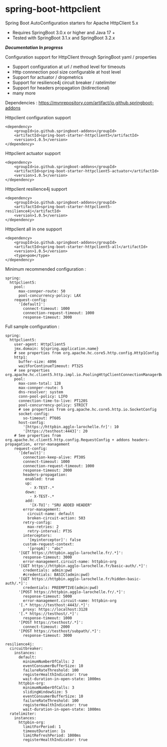 # spring-boot-httpclient
Spring Boot AutoConfiguration starters for Apache HttpClient 5.x

* Requires SpringBoot 3.0.x or higher and Java 17 +
* Tested with SpringBoot 3.1.x and SpringBoot 3.2.x

***Documentation In progress***

Configuration support for HttpClient through SpringBoot yaml / properties
- Support configuration at url / method level for timeouts
- Http connnection pool size configurable at host level
- Support for actuator / dropmetrics
- Support for resilience4j circuit breaker / ratelimiter
- Support for headers propagation (bidirectional)
- many more

Dependencies : https://mvnrepository.com/artifact/io.github.springboot-addons

Httpclient configuration support 

	<dependency>
		<groupId>io.github.springboot-addons</groupId>
		<artifactId>spring-boot-starter-httpclient5</artifactId>
		<version>1.0.5</version>
	</dependency>

Httpclient actuator support 

	<dependency>
		<groupId>io.github.springboot-addons</groupId>
		<artifactId>spring-boot-starter-httpclient5-actuator</artifactId>
		<version>1.0.5</version>
	</dependency>


Httpclient resilience4j support 

	<dependency>
		<groupId>io.github.springboot-addons</groupId>
		<artifactId>spring-boot-starter-httpclient5-resilience4j</artifactId>
		<version>1.0.5</version>
	</dependency>



Httpclient all in one support 

	<dependency>
		<groupId>io.github.springboot-addons</groupId>
		<artifactId>spring-boot-starter-httpclient5-all</artifactId>
		<version>1.0.5</version>
		<type>pom</type>
	</dependency>

Minimum recommended configuration : 

	spring:
	  httpclient5:
	    pool:
	      max-connper-route: 50
	      pool-concurrency-policy: LAX
	    request-config:
	      '[default]':
	        connect-timeout: 1000
	        connection-request-timeout: 1000
	        response-timeout: 3000

Full sample configuration : 

	spring:
	  httpclient5:
	    user-agent: HttpClient5
	    jmx.domain: ${spring.application.name}
	    # see properties from org.apache.hc.core5.http.config.Http1Config
	    http1:
	      buffer-size: 4096
	      waitForContinueTimeout: PT32S
	    # see properties org.apache.hc.client5.http.impl.io.PoolingHttpClientConnectionManagerBuilder
	    pool:
	      max-conn-total: 128
	      max-connper-route: 5
	      dns-resolver: system
	      conn-pool-policy: LIFO
	      connection-time-to-live: PT120S
	      pool-concurrency-policy: STRICT
	      # see properties from org.apache.hc.core5.http.io.SocketConfig
	      socket-config:
	        so-timeout: PT60S
	      host-config:
	        '[https://httpbin.agglo-larochelle.fr]': 10 
	        '[https://testhost:4443]': 20 
	    # See properties from org.apache.hc.client5.http.config.RequestConfig + addons headers-propagation, error-management
	    request-config:
	      '[default]':
	        connection-keep-alive: PT30S
	        connect-timeout: 1000
	        connection-request-timeout: 1000
	        response-timeout: 2000
	        headers-propagation:
	         enabled: true
	         up: 
	           - X-TEST-.*
	         down: 
	           - X-TEST-.*
	         add:
	           '[X-TU]': "SRU ADDED HEADER"
	        error-management:
	          circuit-name: default
	          broken-circuit-action: 503
	        retry-config: 
	          max-retries: 2
	          retry-interval: PT3S
	        interceptors:
	          '[myinterceptor]': false
	        custom-request-context:           
	          '[propA]': "abc"
	      '[GET https://httpbin.agglo-larochelle.fr/.*]':
	        response-timeout: 3000
	        error-management.circuit-name: httpbin-org
	      '[GET https://httpbin.agglo-larochelle.fr/basic-auth/.*]':
	        credentials: admin:pwd
	        #credentials: BASIC(admin:pwd)
	      '[GET https://httpbin.agglo-larochelle.fr/hidden-basic-auth/.*]':
	        credentials: PREEMPTIVE(admin:pwd)	        
	      '[POST https://httpbin.agglo-larochelle.fr/.*]':
	        response-timeout: 5000
	        error-management.circuit-name: httpbin-org
	      '[.* https://testhost:4443/.*]':
	        proxy: https://localhost:3128
	      '[.* https://testhost/.*]':
	        response-timeout: 1000
	      '[POST https://testhost/.*]':
	        connect-timeout: 2000
	      '[POST https://testhost/subpath/.*]':
	        response-timeout: 3000

	resilience4j:
	  circuitbreaker:
	    instances:
	      default:
	        minimumNumberOfCalls: 2
	        eventConsumerBufferSize: 10
	        failureRateThreshold: 100
	        registerHealthIndicator: true
	        wait-duration-in-open-state: 1000ms
	      httpbin-org:
	        minimumNumberOfCalls: 3
	        slidingWindowSize: 5
	        eventConsumerBufferSize: 10
	        failureRateThreshold: 100
	        registerHealthIndicator: true
	        wait-duration-in-open-state: 1000ms
	  ratelimiter:
	    instances:
	      httpbin-org:
	        limitForPeriod: 1
	        timeoutDuration: 1s
	        limitRefreshPeriod: 1000ms
	        registerHealthIndicator: true